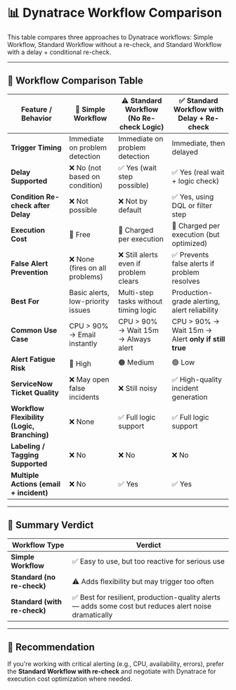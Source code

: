 # 📊 Dynatrace Workflow Comparison

This table compares three approaches to Dynatrace workflows: Simple Workflow, Standard Workflow without a re-check, and Standard Workflow with a delay + conditional re-check.

---

## 🧾 Workflow Comparison Table

| Feature / Behavior                              | 🔹 Simple Workflow                         | ⚠️ Standard Workflow (No Re-check Logic)     | ✅ Standard Workflow with Delay + Re-check    |
|--------------------------------------------------|--------------------------------------------|----------------------------------------------|------------------------------------------------|
| **Trigger Timing**                               | Immediate on problem detection              | Immediate on problem detection                | Immediate, then delayed                        |
| **Delay Supported**                              | ❌ No (not based on condition)              | ✅ Yes (wait step possible)                   | ✅ Yes (real wait + logic check)               |
| **Condition Re-check after Delay**               | ❌ Not possible                              | ❌ Not by default                              | ✅ Yes, using DQL or filter step               |
| **Execution Cost**                               | 💸 Free                                      | 💸 Charged per execution                      | 💸 Charged per execution (but optimized)       |
| **False Alert Prevention**                       | ❌ None (fires on all problems)             | ❌ Still alerts even if problem clears        | ✅ Prevents false alerts if problem resolves   |
| **Best For**                                     | Basic alerts, low-priority issues           | Multi-step tasks without timing logic         | Production-grade alerting, alert reliability  |
| **Common Use Case**                              | CPU > 90% → Email instantly                 | CPU > 90% → Wait 15m → Always alert           | CPU > 90% → Wait 15m → Alert **only if still true** |
| **Alert Fatigue Risk**                           | 🔴 High                                      | 🟠 Medium                                      | 🟢 Low                                         |
| **ServiceNow Ticket Quality**                    | ❌ May open false incidents                 | ❌ Still noisy                                | ✅ High-quality incident generation            |
| **Workflow Flexibility (Logic, Branching)**      | ❌ None                                     | ✅ Full logic support                         | ✅ Full logic support                          |
| **Labeling / Tagging Supported**                 | ❌ No                                        | ❌ No                                          | ❌ No                                           |
| **Multiple Actions (email + incident)**          | ❌ No                                        | ✅ Yes                                         | ✅ Yes                                          |

---

## 🧠 Summary Verdict

| Workflow Type                  | Verdict |
|-------------------------------|---------|
| **Simple Workflow**           | ✅ Easy to use, but too reactive for serious use |
| **Standard (no re-check)**    | ⚠️ Adds flexibility but may trigger too often |
| **Standard (with re-check)**  | ✅ Best for resilient, production-quality alerts — adds some cost but reduces alert noise dramatically |

---

## 📝 Recommendation

If you're working with critical alerting (e.g., CPU, availability, errors), prefer the **Standard Workflow with re-check** and negotiate with Dynatrace for execution cost optimization where needed.
